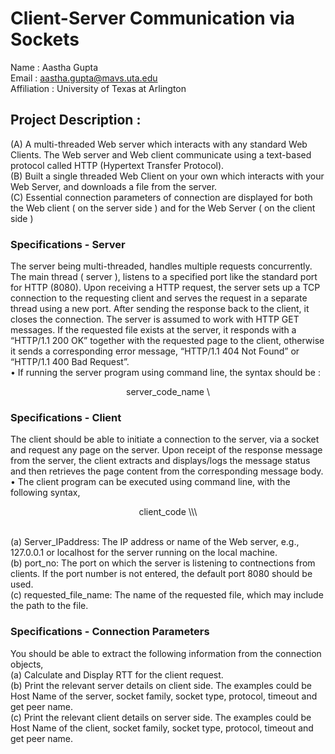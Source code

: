 # Client-Server Communication via Sockets

Name : Aastha Gupta <br>
Email : aastha.gupta@mavs.uta.edu <br>
Affiliation : University of Texas at Arlington <br>

## Project Description : <br>

(A) A multi-threaded Web server which interacts with any standard Web Clients. The Web server and Web client communicate using a text-based protocol called HTTP (Hypertext Transfer Protocol). <br>
(B) Built a single threaded Web Client on your own which interacts with your Web Server, and downloads a file from the server. <br>
(C) Essential connection parameters of connection are displayed for both the Web client ( on the server side ) and for the Web Server ( on the client side ) <br>

### Specifications - Server

The server being multi-threaded, handles multiple requests concurrently. The main thread ( server ), listens to a specified port like the standard port for HTTP (8080). Upon receiving a HTTP request, the server sets up a TCP connection to the requesting client and serves the request in a separate thread using a new port. After sending the response back to the client, it closes the connection. The server is assumed to work with HTTP GET messages. If the requested file exists at the server, it responds with a “HTTP/1.1 200 OK” together with the requested page to the client, otherwise it sends a corresponding error message, “HTTP/1.1 404 Not Found” or “HTTP/1.1 400 Bad Request”. <br>
• If running the server program using command line, the syntax should be : <br>
<p align="center"> server_code_name \<port_number> </p>

### Specifications - Client

The client should be able to initiate a connection to the server, via a socket and request any page on the server. Upon receipt of the response message from the server, the client extracts and displays/logs the message status and then retrieves the page content from the corresponding message body.<br>
• The client program can be executed using command line, with the following syntax, <br>
<p align="center"> client_code \<server_IP address>\<port_no>\<requested_file_name></p> <br>
(a) Server_IPaddress: The IP address or name of the Web server, e.g., 127.0.0.1 or localhost for the server running on the local machine. <br>
(b) port_no: The port on which the server is listening to contnections from clients. If the port number is not entered, the default port 8080 should be used. <br>
(c) requested_file_name: The name of the requested file, which may include the path to the file. <br>

### Specifications - Connection Parameters
You should be able to extract the following information from the connection objects,<br>
(a) Calculate and Display RTT for the client request. <br>
(b) Print the relevant server details on client side. The examples could be Host Name of the server, socket family, socket type, protocol, timeout and get peer name. <br>
(c) Print the relevant client details on server side. The examples could be Host Name of the client, socket family, socket type, protocol, timeout and get peer name. <br>

